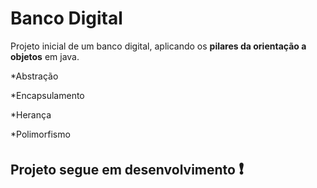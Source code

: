 <meta charset="UTF-8">

<h1>Banco Digital</h1>

<p>Projeto inicial de um banco digital, aplicando os <b>pilares da orientação a objetos</b> em java.</p>
<p>*Abstração</p>
<p>*Encapsulamento</p>
<p>*Herança</p>
<p>*Polimorfismo</p>

<h2>Projeto segue em desenvolvimento <span style='font-size:25px;'>&#10071;</span></h2>

